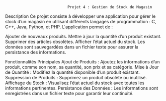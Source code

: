                                 Projet 4 : Gestion de Stock de Magasin
Description
Ce projet consiste à développer une application pour gérer le stock d’un magasin en utilisant différents langages de programmation : C, C++, Java, Python, et PHP.
L'application permet de :

Ajouter de nouveaux produits.
Mettre à jour la quantité d’un produit existant.
Supprimer des articles obsolètes.
Afficher l’état actuel du stock.
Les données sont sauvegardées dans un fichier texte pour assurer la persistance des informations.

Fonctionnalités Principales
Ajout de Produits : Ajoutez les informations d’un produit, comme son nom, sa quantité, son prix et sa catégorie.
Mise à Jour de Quantité : Modifiez la quantité disponible d’un produit existant.
Suppression de Produits : Supprimez un produit obsolète ou inutilisé.
Affichage du Stock : Visualisez l’état actuel du stock avec toutes les informations pertinentes.
Persistance des Données : Les informations sont enregistrées dans un fichier texte pour garantir leur continuité.
